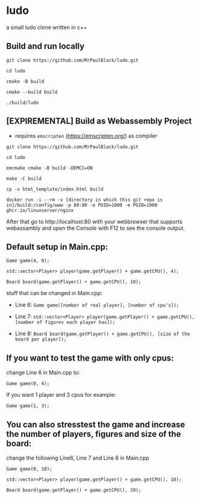 # ludo

a small ludo clone written in c++



## Build and run locally

```git clone https://github.com/MrPaulBlack/ludo.git```

```cd ludo```

```cmake -B build```

```cmake --build build```

```./build/ludo```



## [EXPIREMENTAL] Build as Webassembly Project

* requires ```emscripten``` (https://emscripten.org/) as compiler

```git clone https://github.com/MrPaulBlack/ludo.git```

```cd ludo```

```emcmake cmake -B build -DEMCC=ON```

```make -C build```

```cp -v html_template/index.html build```

```docker run -i --rm -v [directory in which this git repo is in]/build:/config/www -p 80:80 -e PUID=1000 -e PGID=1000 ghcr.io/linuxserver/nginx```

After that go to http://localhost:80 with your webbrowser that supports webassambly and open the Console with F12 to see the console output.



## Default setup in Main.cpp:

```Game game(4, 0);```

```std::vector<Player> player(game.getPlayer() + game.getCPU(), 4);```

```Board board(game.getPlayer() + game.getCPU(), 10);```

stuff that can be changed in Main.cpp:


* Line 6: ```Game game([number of real player], [number of cpu's]);```

* Line 7: ```std::vector<Player> player(game.getPlayer() + game.getCPU(), [number of figures each player has]);```

* Line 8: ```Board board(game.getPlayer() + game.getCPU(), [size of the board per player]);```



## If you want to test the game with only cpus:

change Line 6 in Main.cpp to:

```Game game(0, 4);```


If you want 1 player and 3 cpus for example:

```Game game(1, 3);```



## You can also stresstest the game and increase the number of players, figures and size of the board:

change the following Line6, Line 7 and Line 8 in Main.cpp

```Game game(0, 10);```

```std::vector<Player> player(game.getPlayer() + game.getCPU(), 10);```

```Board board(game.getPlayer() + game.getCPU(), 20);```
